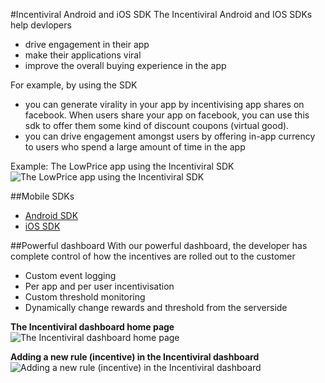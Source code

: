 #Incentiviral Android and iOS SDK
The Incentiviral Android and IOS SDKs help devlopers 
- drive engagement in their app
- make their applications viral
- improve the overall buying experience in the app

For example, by using the SDK
- you can generate virality in your app by incentivising app shares on facebook. When users share your app on facebook, you can use this sdk to offer them some kind of discount coupons (virtual good).
- you can drive engagement amongst users by offering in-app currency to users who spend a large amount of time in the app

Example: The LowPrice app using the Incentiviral SDK
![The LowPrice app using the Incentiviral SDK ](http://s27.postimg.org/xca7v5smr/incentiviral1.png "The LowPrice android app using the Incentiviral SDK")

##Mobile SDKs
- [Android SDK](https://github.com/triveous/Incentiviral/tree/master/android)
- [iOS SDK](https://github.com/triveous/Incentiviral/tree/master/ios)

##Powerful dashboard
With our powerful dashboard, the developer has complete control of how the incentives are rolled out to the customer
- Custom event logging
- Per app and per user incentivisation
- Custom threshold monitoring
- Dynamically change rewards and threshold from the serverside

**The Incentiviral dashboard home page**
![The Incentiviral dashboard home page ](http://s21.postimg.org/hxbyq1cav/iv_dashboard.png "The Incentiviral dashboard home page")

**Adding a new rule (incentive) in the Incentiviral dashboard**
![Adding a new rule (incentive) in the Incentiviral dashboard](http://s18.postimg.org/zacfeca3t/iv_dashboard_rule.png "Adding a new rule (incentive) in the Incentiviral dashboard")
